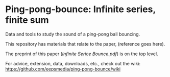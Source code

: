 # Ping-pong-bounce: Infinite series, finite sum
Data and tools to study the sound of a ping-pong ball bouncing.

This repository has materials that relate to the paper, (reference goes here).

The preprint of this paper (*Infinite Serice Bounce.pdf*) is on the top level.

For advice, extension, data, downloads, etc., check out the wiki: https://github.com/eepsmedia/ping-pong-bounce/wiki
